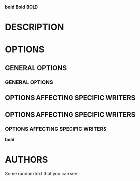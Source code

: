 **bold** **Bold** **BOLD**

# DESCRIPTION

# OPTIONS

## GENERAL OPTIONS

### GENERAL OPTIONS

## OPTIONS AFFECTING SPECIFIC WRITERS

## OPTIONS AFFECTING SPECIFIC WRITERS

### OPTIONS AFFECTING SPECIFIC WRITERS

**bold**

# AUTHORS

Some random text that you can see
